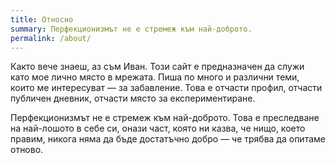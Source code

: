 ```yaml
---
title: Относно
summary: Перфекционизмът не е стремеж към най-доброто.
permalink: /about/
---
```


Както вече знаеш, аз съм Иван. Този сайт е предназначен да служи като мое лично място в мрежата. Пиша по много и различни теми, които ме интересуват — за забавление. Това е отчасти профил, отчасти публичен дневник, отчасти място за експериментиране.

Перфекционизмът не е стремеж към най-доброто. Това е преследване на най-лошото в себе си, онази част, която ни казва, че нищо, което правим, никога няма да бъде достатъчно добро — че трябва да опитаме отново.
